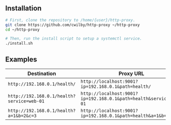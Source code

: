 ## Installation

```bash
# First, clone the repository to /home/{user}/http-proxy.
git clone https://github.com/cwilby/http-proxy ~/http-proxy
cd ~/http-proxy

# Then, run the install script to setup a systemctl service.
./install.sh
```

## Examples

| Destination | Proxy URL |
|---|---|
| `http://192.168.0.1/health/` | `http://localhost:9001?ip=192.168.0.1&path=health/` |
| `http://192.168.0.1/health?service=web-01` | `http://localhost:9001?ip=192.168.0.1&path=health&service=web-01` |
| `http://192.168.0.1/health?a=1&b=2&c=3` | `http://localhost:9001?ip=192.168.0.1&path=health&a=1&b=2&c=3` |
